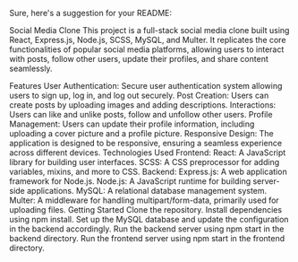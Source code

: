 
Sure, here's a suggestion for your README:

Social Media Clone
This project is a full-stack social media clone built using React, Express.js, Node.js, SCSS, MySQL, and Multer. It replicates the core functionalities of popular social media platforms, allowing users to interact with posts, follow other users, update their profiles, and share content seamlessly.

Features
User Authentication: Secure user authentication system allowing users to sign up, log in, and log out securely.
Post Creation: Users can create posts by uploading images and adding descriptions.
Interactions: Users can like and unlike posts, follow and unfollow other users.
Profile Management: Users can update their profile information, including uploading a cover picture and a profile picture.
Responsive Design: The application is designed to be responsive, ensuring a seamless experience across different devices.
Technologies Used
Frontend:
React: A JavaScript library for building user interfaces.
SCSS: A CSS preprocessor for adding variables, mixins, and more to CSS.
Backend:
Express.js: A web application framework for Node.js.
Node.js: A JavaScript runtime for building server-side applications.
MySQL: A relational database management system.
Multer: A middleware for handling multipart/form-data, primarily used for uploading files.
Getting Started
Clone the repository.
Install dependencies using npm install.
Set up the MySQL database and update the configuration in the backend accordingly.
Run the backend server using npm start in the backend directory.
Run the frontend server using npm start in the frontend directory.
